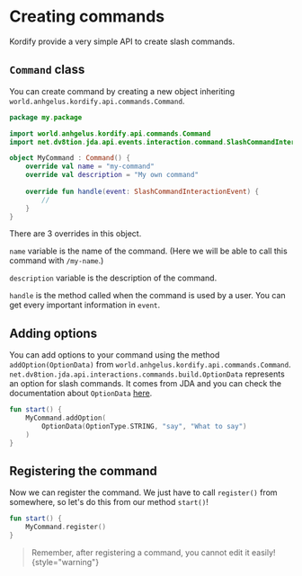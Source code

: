 # Creating commands

Kordify provide a very simple API to create slash commands.

## `Command` class

You can create command by creating a new object inheriting `world.anhgelus.kordify.api.commands.Command`.
```Kotlin
package my.package

import world.anhgelus.kordify.api.commands.Command
import net.dv8tion.jda.api.events.interaction.command.SlashCommandInteractionEvent

object MyCommand : Command() {
    override val name = "my-command"
    override val description = "My own command"
    
    override fun handle(event: SlashCommandInteractionEvent) {
        //
    }
}
```

There are 3 overrides in this object.

`name` variable is the name of the command. (Here we will be able to call this command with `/my-name`.)

`description` variable is the description of the command.

`handle` is the method called when the command is used by a user.
You can get every important information in `event`.

## Adding options

You can add options to your command using the method `addOption(OptionData)` from 
`world.anhgelus.kordify.api.commands.Command`.
`net.dv8tion.jda.api.interactions.commands.build.OptionData` represents an option for slash commands. 
It comes from JDA and you can check the documentation about `OptionData` 
[here](https://jda.wiki/using-jda/interactions/#slash-commands).
```Kotlin
fun start() {
    MyCommand.addOption(
        OptionData(OptionType.STRING, "say", "What to say")
    )
}
```

## Registering the command

Now we can register the command.
We just have to call `register()` from somewhere, so let's do this from our method `start()`!
```Kotlin
fun start() {
    MyCommand.register()
}
```

> Remember, after registering a command, you cannot edit it easily!
{style="warning"}
